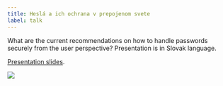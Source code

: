 ```yaml
---
title: Heslá a ich ochrana v prepojenom svete
label: talk
---
```


What are the current recommendations on how to handle passwords securely from the user perspective? Presentation is in Slovak language.

[Presentation slides](https://docs.google.com/presentation/d/1JlYwX6RHpk1TwFXbOqljVp6dYLP1YTD7YzkBfnx0ytU).

![](./assets/thumbs/nlt2-talk.jpg)
